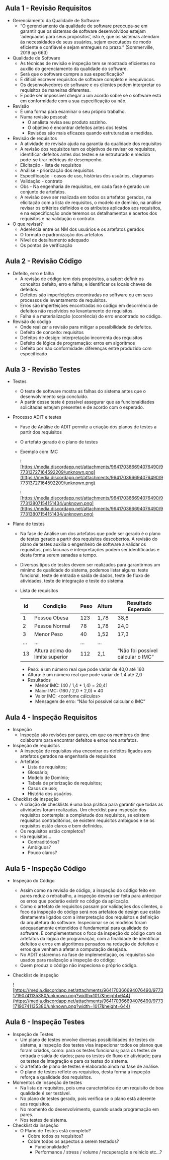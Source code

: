 ## Aula 1 - Revisão Requisitos

- Gerenciamento da Qualidade de Software
    - “O gerenciamento da qualidade de software preocupa-se em garantir que os sistemas de software desenvolvidos estejam ‘adequados para seus propósitos’, isto é, que os sistemas atendam às necessidades de seus usuários, sejam executados de modo eficiente e confiável e sejam entregues no prazo.” (Sommerville, 2019 pp 663)
- Qualidade de Software
    - As técnicas de revisão e inspeção tem se mostrado eficientes no auxílio do gerenciamento da qualidade do software.
    - Será que o software cumpre a sua especificação?
    - É dificíil escrever requisitos de software completo e inequívocos.
    - Os desenvolvedores de software e os clientes podem interpretar os requisitos de maneiras diferentes.
    - E pode ser impossível chegar a um acordo sobre se o software está em conformidade com a sua especificação ou não.
- Revisão
    - É uma forma para examinar o seu próprio trabalho.
    - Numa revisão pessoal:
        - O analista revisa seu produto sozinho.
        - O objetivo é encontrar defeitos antes dos testes.
        - Revisões são mais eficazes quando estruturadas e medidas.
- Revisão de requisitos
    - A atividade de revisão ajuda na garantia da qualidade dos requisitos
    - A revisão dos requisitos tem os objetivos de revisar os requisitos, identificar defeitos antes dos testes e se estruturado e medido pode-se tirar métricas de desempenho.
    - Elicitação - lista de requisitos
    - Análise - priorização dos requisitos
    - Especificação - casos de uso, histórias dos usuários, diagramas
    - Validação - contrato
    - Obs - Na engenharia de requisitos, em cada fase é gerado um conjunto de artefatos.
    - A revisão deve ser realizada em todos os artefatos gerados, na elicitação com a lista de requisitos, o modelo de domínio, na análise revisar os critérios definidos e os atributos aplicados aos requisitos, e na especificação onde teremos os detalhamentos e acertos dos requisitos e na validação o contrato.
- O que revisar?
    - Aderência entre os NM dos usuários e os artefatos gerados
    - O formato e padronização dos artefatos
    - Nível de detalhamento adequado
    - Os pontos de verificação

## Aula 2 - Revisão Código

- Defeito, erro e falha
    - A revisão de código tem dois propósitos, a saber: definir os conceitos defeito, erro e falha; e identificar os locais chaves de defeitos.
    - Defeitos são imperfeições encontradas no software ou em seus processos de levantamento de requisitos.
    - Erros são imperfeições encontradas no código em decorrência de defeitos não resolvidos no levantamento de requisitos.
    - Falha é a materialização (ocorrência) do erro encontrado no código.
- Revisão do código
    - Onde realizar a revisão para mitigar a possibilidade de defeitos.
    - Defeito de conceito: requisitos
    - Defeitos de design: interpretação incorrenta dos requisitos
    - Defeito de lógica de programação: erros em algoritmos
    - Defeito por não conformidade: diferenças entre produzido com especificado

## Aula 3 - Revisão Testes

- Testes
    - O teste de software mostra as falhas do sistema antes que o desenvolvimento seja concluído.
    - A partir desse teste é possível assegurar que as funcionaldiades solicitadas estejam presentes e de acordo com o esperado.
- Processo ADIT e testes
    - Fase de Análise do ADIT permite a criação dos planos de testes a partir dos requisitos
    - O artefato gerado é o plano de testes
    - Exemplo com IMC
        
        ![https://media.discordapp.net/attachments/964170366694076490/977313727164592209/unknown.png](https://media.discordapp.net/attachments/964170366694076490/977313727164592209/unknown.png)
        
        ![https://media.discordapp.net/attachments/964170366694076490/977313807154151434/unknown.png](https://media.discordapp.net/attachments/964170366694076490/977313807154151434/unknown.png)
        
- Plano de testes
    - Na fase de Análise um dos artefatos que pode ser gerado é o plano de testes gerado a partir dos requisitos descobertos. A revisão do plano de testes auxilia o engenheiro de software a validar os requisitos, pois lacunas e interpretações podem ser identificadas e desta forma serem sanadas a tempo.
    - Diversos tipos de testes devem ser realizados para garantirmos um mínimo de qualidade do sistema, podemos listar alguns: teste funcional, teste de entrada e saída de dados, teste de fluxo de atividades, teste de integração e teste do sistema.
    - Lista de requisitos
        
        
        | id  | Condição | Peso | Altura | Resultado Esperado |
        | --- | --- | --- | --- | --- |
        | 1 | Pessoa Obesa | 123 | 1,78 | 38,8 |
        | 2 | Pessoa Normal | 78 | 1,78 | 24,0 |
        | 3 | Menor Peso | 40 | 1,52 | 17,3 |
        | … | … | … | … |  |
        | 13 | Altura acima do limite superior | 112 | 2,1 | “Não foi possível calcular o IMC” |
        - Peso: é um número real que pode variar de 40,0 até 160
        - Altura: é um número real que pode variar de 1,4 até 2,0
        - Resultados
            - Menor IMC: (40 / 1,4 * 1,4) = 20,41
            - Maior IMC: (160 / 2,0 * 2,0) = 40
            - Valor IMC: <confome cálculos>
            - Mensagem de erro: “Não foi possível calcular o IMC”

## Aula 4 - Inspeção Requisitos

- Inspeção
    - Inspeção são revisões por pares, em que os membros do time colaboram para encontrar defeitos e erros nos artefatos.
- Inspeção de requisitos
    - A inspeção de requisitos visa encontrar os defeitos ligados aos artefatos gerados na engenharia de requisitos
    - Artefatos
        - Lista de requisitos;
        - Glossário;
        - Modelo de Domínio;
        - Tabela de priorização de requisitos;
        - Casos de uso;
        - História dos usuários.
- Checklist de inspeção
    - A criação de checklists é uma boa prática para garantir que todas as atividades foram realizadas. Um checklist para inspeção dos requisitos contempla: a completude dos requisitos, se existem requisitos contraditórios, se existem requisitos ambíguos e se os requisitos estão claros e bem definidos.
    - Os requisitos estão completos?
    - Há requisitos…
        - Contraditórios?
        - Ambíguos?
        - Pouco claros?

## Aula 5 - Inspeção Código

- Inspeção do Código
    - Assim como na revisão de código, a inspeção do código feito em pares reduz o retrabalho, a inspeção deverá ser feita para antecipar os erros que poderão existir no código da aplicação.
    - Como o artefato de requisitos passam por validações dos clientes, o foco da inspeção do código será nos artefatos de design que estão diretamente ligados com a interpretação dos requisitos e definição da arquitetura do software. Inspecionar se os modelos foram adequadamente entendidos é fundamental para qualidade do software. E complementamos o foco da inspeção do código com os artefatos da lógica de programação, com a finalidade de identificar defeitos e erros em algoritmos pensados na redução de defeitos e erros que venham a afetar a computação desejada.
    - No ADIT estaremos na fase de implementação, os requisitos são usados para realização a inspeção do código;
    - Quem produz o código não inspeciona o próprio código.
- Checklist de inspeção
    
    ![https://media.discordapp.net/attachments/964170366694076490/977317190741135380/unknown.png?width=1017&height=644](https://media.discordapp.net/attachments/964170366694076490/977317190741135380/unknown.png?width=1017&height=644)
    

## Aula 6 - Inspeção Testes

- Inspeção de Testes
    - Um plano de testes envolve diversas possibilidades de testes do sistema, a inspeção dos testes visa inspecionar todos os planos que foram criados, como: para os testes funcionais; para os testes de entrada e saída de dados; para os testes de fluxo de atividade; para os testes de integração e para os testes do sistema.
    - O artefato de plano de testes é elaborado ainda na fase de análise.
    - O plano de testes reflete os requisitos, desta forma a inspeção reforça a qualidade dos requisitos.
- Momentos de Inspeção de testes
    - Na lista de requisitos, pois uma característica de um requisito de boa qualidade é ser testável.
    - No plano de testes gerado, pois verifica se o plano está aderente aos requisitos.
    - No momento do desenvolvimento, quando usada programação em pares.
    - Nos testes de sistema.
- Checklist da inspeção
    - O Plano de Testes está completo?
        - Cobre todos os requisitos?
        - Cobre todos os aspectos a serem testados?
            - Funcionalidade?
            - Performance / stress / volume / recuperação e reinicio etc…?
